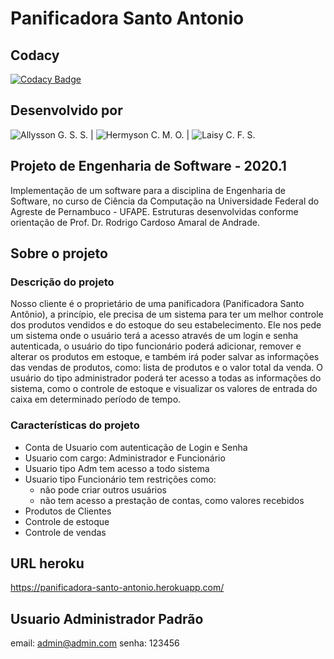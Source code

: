 # Panificadora Santo Antonio

## Codacy
[![Codacy Badge](https://app.codacy.com/project/badge/Grade/db64ac0543d843f1b9bafd6f87497cfb)](https://www.codacy.com/gh/Panificadora-Santo-Antonio/panificadora_santo_antonio/dashboard?utm_source=github.com&amp;utm_medium=referral&amp;utm_content=Panificadora-Santo-Antonio/panificadora_santo_antonio&amp;utm_campaign=Badge_Grade)

## Desenvolvido por

![Allysson G. S. S.](https://github.com/Allysson042) |  ![Hermyson C. M. O.](https://github.com/Hermyson) |  ![Laisy C. F. S.](https://github.com/laisy)

## Projeto de Engenharia de Software - 2020.1

Implementação de um software para a disciplina de Engenharia de Software, no curso de Ciência da Computação na Universidade Federal do Agreste de Pernambuco - UFAPE. Estruturas desenvolvidas conforme orientação de Prof. Dr. Rodrigo Cardoso Amaral de Andrade.

## Sobre o projeto

### Descrição do projeto

Nosso cliente é o proprietário de uma panificadora (Panificadora Santo Antônio), a princípio, ele precisa de um sistema para ter um melhor controle dos produtos vendidos e do estoque do seu estabelecimento. Ele nos pede um sistema onde o usuário terá a acesso através de um login e senha autenticada, o usuário do tipo funcionário poderá adicionar, remover e alterar os produtos em estoque, e também irá poder salvar as informações das vendas de produtos, como: lista de produtos e o valor total da venda. O usuário do tipo administrador poderá ter acesso a todas as informações do sistema, como o controle de estoque e visualizar os valores de entrada do caixa em determinado período de tempo.

### Características do projeto

- Conta de Usuario com autenticação de Login e Senha
- Usuario com cargo: Administrador e Funcionário
- Usuario tipo Adm tem acesso a todo sistema
- Usuario tipo Funcionário tem restrições como:
	- não pode criar outros usuários
	- não tem acesso a prestação de contas, como valores recebidos
- Produtos de Clientes
- Controle de estoque
- Controle de vendas

## URL heroku
https://panificadora-santo-antonio.herokuapp.com/

## Usuario Administrador Padrão
email: admin@admin.com
senha: 123456